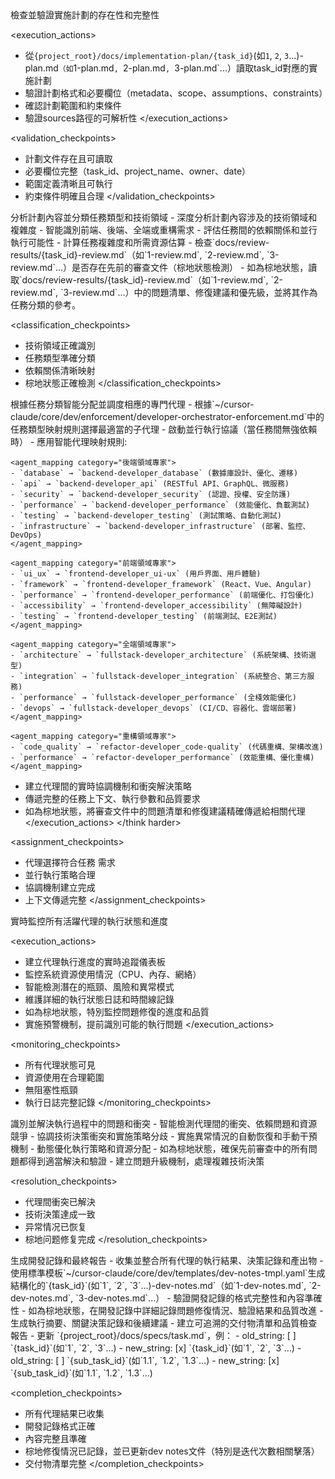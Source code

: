 <stage name="計劃驗證階段" number="1">
<description>檢查並驗證實施計劃的存在性和完整性</description>

<execution_actions>
- 從`{project_root}/docs/implementation-plan/{task_id}`(如`1`, `2`, `3`...)-plan.md`（如`1-plan.md`, `2-plan.md`, `3-plan.md`...）讀取task_id對應的實施計劃
- 驗證計劃格式和必要欄位（metadata、scope、assumptions、constraints）
- 確認計劃範圍和約束條件
- 驗證sources路徑的可解析性
</execution_actions>

<validation_checkpoints>
- 計劃文件存在且可讀取
- 必要欄位完整（task_id、project_name、owner、date）
- 範圍定義清晰且可執行
- 約束條件明確且合理
</validation_checkpoints>
</stage>

<stage name="任務分類階段" number="2">
<description>分析計劃內容並分類任務類型和技術領域</description>

<think harder>
<execution_actions>
- 深度分析計劃內容涉及的技術領域和複雜度
- 智能識別前端、後端、全端或重構需求
- 評估任務間的依賴關係和並行執行可能性
- 計算任務複雜度和所需資源估算
- 檢查`docs/review-results/{task_id}-review.md`（如`1-review.md`, `2-review.md`, `3-review.md`...）是否存在先前的審查文件（棕地狀態檢測）
- 如為棕地狀態，讀取`docs/review-results/{task_id}-review.md`（如`1-review.md`, `2-review.md`, `3-review.md`...）中的問題清單、修復建議和優先級，並將其作為任務分類的參考。
</execution_actions>
</think harder>

<classification_checkpoints>
- 技術領域正確識別
- 任務類型準確分類
- 依賴關係清晰映射
- 棕地狀態正確檢測
</classification_checkpoints>
</stage>

<stage name="代理分配階段" number="3">
<description>根據任務分類智能分配並調度相應的專門代理</description>

<think harder>
<execution_actions>
- 根據`~/cursor-claude/core/dev/enforcement/developer-orchestrator-enforcement.md`中的任務類型映射規則選擇最適當的子代理
- 啟動並行執行協議（當任務間無強依賴時）
- 應用智能代理映射規則:

    <agent_mapping category="後端領域專家">
    - `database` → `backend-developer_database` (數據庫設計、優化、遷移)
    - `api` → `backend-developer_api` (RESTful API、GraphQL、微服務)
    - `security` → `backend-developer_security` (認證、授權、安全防護)
    - `performance` → `backend-developer_performance` (效能優化、負載測試)
    - `testing` → `backend-developer_testing` (測試策略、自動化測試)
    - `infrastructure` → `backend-developer_infrastructure` (部署、監控、DevOps)
    </agent_mapping>

    <agent_mapping category="前端領域專家">
    - `ui_ux` → `frontend-developer_ui-ux` (用戶界面、用戶體驗)
    - `framework` → `frontend-developer_framework` (React、Vue、Angular)
    - `performance` → `frontend-developer_performance` (前端優化、打包優化)
    - `accessibility` → `frontend-developer_accessibility` (無障礙設計)
    - `testing` → `frontend-developer_testing` (前端測試、E2E測試)
    </agent_mapping>

    <agent_mapping category="全端領域專家">
    - `architecture` → `fullstack-developer_architecture` (系統架構、技術選型)
    - `integration` → `fullstack-developer_integration` (系統整合、第三方服務)
    - `performance` → `fullstack-developer_performance` (全棧效能優化)
    - `devops` → `fullstack-developer_devops` (CI/CD、容器化、雲端部署)
    </agent_mapping>

    <agent_mapping category="重構領域專家">
    - `code_quality` → `refactor-developer_code-quality` (代碼重構、架構改進)
    - `performance` → `refactor-developer_performance` (效能重構、優化重構)
    </agent_mapping>

- 建立代理間的實時協調機制和衝突解決策略
- 傳遞完整的任務上下文、執行參數和品質要求
- 如為棕地狀態，將審查文件中的問題清單和修復建議精確傳遞給相關代理
</execution_actions>
</think harder>

<assignment_checkpoints>
- 代理選擇符合任務  需求
- 並行執行策略合理
- 協調機制建立完成
- 上下文傳遞完整
</assignment_checkpoints>
</stage>

<stage name="進度監控階段" number="4">
<description>實時監控所有活躍代理的執行狀態和進度</description>

<execution_actions>
- 建立代理執行進度的實時追蹤儀表板
- 監控系統資源使用情況（CPU、內存、網絡）
- 智能檢測潛在的瓶頸、風險和異常模式
- 維護詳細的執行狀態日誌和時間線記錄
- 如為棕地狀態，特別監控問題修復的進度和品質
- 實施預警機制，提前識別可能的執行問題
</execution_actions>

<monitoring_checkpoints>
- 所有代理狀態可見
- 資源使用在合理範圍
- 無阻塞性瓶頸
- 執行日誌完整記錄
</monitoring_checkpoints>
</stage>

<stage name="問題解決階段" number="5">
<description>識別並解決執行過程中的問題和衝突</description>

<think>
<execution_actions>
- 智能檢測代理間的衝突、依賴問題和資源競爭
- 協調技術決策衝突和實施策略分歧
- 實施異常情況的自動恢復和手動干預機制
- 動態優化執行策略和資源分配
- 如為棕地狀態，確保先前審查中的所有問題都得到適當解決和驗證
- 建立問題升級機制，處理複雜技術決策
</execution_actions>
</think>

<resolution_checkpoints>
- 代理間衝突已解決
- 技術決策達成一致
- 异常情况已恢复
- 棕地问题修复完成
</resolution_checkpoints>
</stage>

<stage name="完成報告階段" number="6">
<description>生成開發記錄和最終報告</description>

<think hard>
<execution_actions>
- 收集並整合所有代理的執行結果、決策記錄和產出物
- 使用標準模板`~/cursor-claude/core/dev/templates/dev-notes-tmpl.yaml`生成結構化的`{task_id}`(如`1`, `2`, `3`...)-dev-notes.md`（如`1-dev-notes.md`, `2-dev-notes.md`, `3-dev-notes.md`...）
- 驗證開發記錄的格式完整性和內容準確性
- 如為棕地狀態，在開發記錄中詳細記錄問題修復情況、驗證結果和品質改進
- 生成執行摘要、關鍵決策記錄和後續建議
- 建立可追溯的交付物清單和品質檢查報告
- 更新 `{project_root}/docs/specs/task.md`，例：
    - old_string: [ ] `{task_id}`(如`1`, `2`, `3`...)
    - new_string: [x] `{task_id}`(如`1`, `2`, `3`...)
    - old_string: [ ] `{sub_task_id}`(如`1.1`, `1.2`, `1.3`...)
    - new_string: [x] `{sub_task_id}`(如`1.1`, `1.2`, `1.3`...)
</execution_actions>
</think hard>

<completion_checkpoints>
- 所有代理結果已收集
- 開發記錄格式正確
- 內容完整且準確
- 棕地修復情況已記錄，並已更新dev notes文件（特別是迭代次數相關擊落）
- 交付物清單完整
</completion_checkpoints>
</stage>
